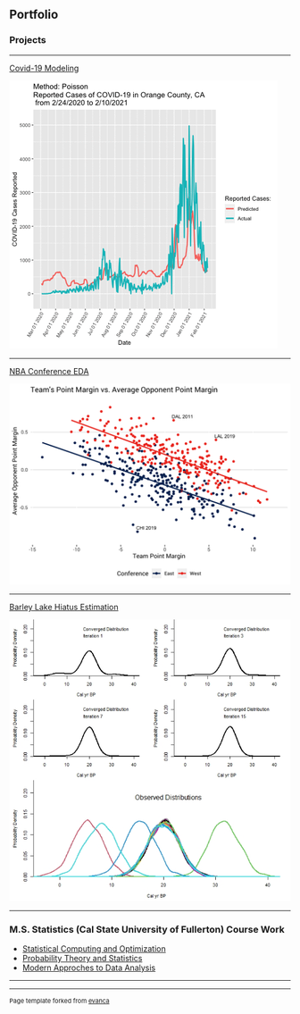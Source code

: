 ## Portfolio

### Projects 

---

[Covid-19 Modeling](/covid_project.md)

<img src="images/orange_animation_02_10.gif?raw=true"/>

---

[NBA Conference EDA](/html/NBA_Exploritory_Data_Analysis.html)

<img src="images/point_margin_plot.png?raw=true"/>

---

[Barley Lake Hiatus Estimation](/barley_lake.md)

<img src="images/barley_lake_convergence_dist_plot.jpeg?raw=true"/>

---

### M.S. Statistics (Cal State University of Fullerton) Course Work

- [Statistical Computing and Optimization](/Math_534.md)
- [Probability Theory and Statistics](/Math_530.md)
- [Modern Approches to Data Analysis](/Math_437.md)

---




---
<p style="font-size:11px">Page template forked from <a href="https://github.com/evanca/quick-portfolio">evanca</a></p>
<!-- Remove above link if you don't want to attibute -->
